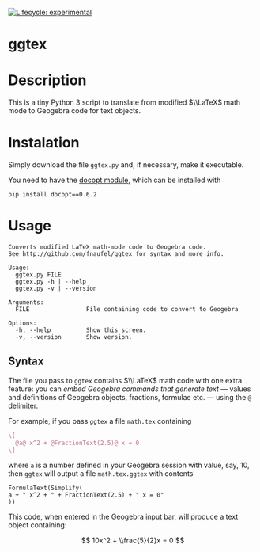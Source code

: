 
<!-- README.md is generated from README.Rmd. Please edit that file -->

[![Lifecycle:
experimental](https://img.shields.io/badge/lifecycle-experimental-orange.svg)](https://lifecycle.r-lib.org/articles/stages.html#experimental)
<!-- badges: end -->

# ggtex

# Description

This is a tiny Python 3 script to translate from modified $\\LaTeX$ math
mode to Geogebra code for text objects.

# Instalation

Simply download the file `ggtex.py` and, if necessary, make it
executable.

You need to have the [docopt module](https://github.com/docopt/docopt),
which can be installed with

    pip install docopt==0.6.2

# Usage

    Converts modified LaTeX math-mode code to Geogebra code.
    See http://github.com/fnaufel/ggtex for syntax and more info.

    Usage:
      ggtex.py FILE
      ggtex.py -h | --help
      ggtex.py -v | --version

    Arguments:
      FILE                File containing code to convert to Geogebra

    Options:
      -h, --help          Show this screen.
      -v, --version       Show version.

## Syntax

The file you pass to `ggtex` contains $\\LaTeX$ math code with one extra
feature: you can *embed Geogebra commands that generate text* — values
and definitions of Geogebra objects, fractions, formulae etc. — using
the `@` delimiter.

For example, if you pass `ggtex` a file `math.tex` containing

``` latex
\[
  @a@ x^2 + @FractionText(2.5)@ x = 0
\]
```

where `a` is a number defined in your Geogebra session with value, say,
10, then `ggtex` will output a file `math.tex.ggtex` with contents

    FormulaText(Simplify(
    a + " x^2 + " + FractionText(2.5) + " x = 0"
    ))

This code, when entered in the Geogebra input bar, will produce a text
object containing:

$$
10x^2 + \\frac{5}{2}x = 0
$$
